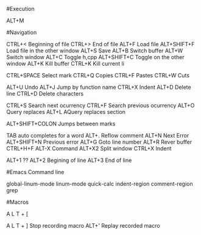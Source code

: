 #Execution

ALT+M

#Navigation

CTRL+< Beginning of file
CTRL+> End of file
ALT+F Load file
ALT+SHIFT+F Load file in the other window
ALT+S Save
ALT+B Switch buffer
ALT+W Switch window
ALT+C Toggle h,cpp
ALT+SHIFT+C Toggle on the other window
ALT+K Kill buffer
CTRL+K Kill current li

CTRL+SPACE Select mark
CTRL+Q Copies
CTRL+F Pastes
CTRL+W Cuts

ALT+U Undo
ALT+J Jump by function name
CTRL+X Indent
ALT+D Delete line
CTRL+D Delete characters

CTRL+S Search next ocurrency
CTRL+F Search previous ocurrency
ALT+O Query replaces
ALT+L AQuery replaces section

ALT+SHIFT+COLON Jumps between marks
  
TAB auto completes for a word
ALT+. Reflow comment
ALT+N Next Error
ALT+SHIFT+N Previous error
ALT+G Goto line number
ALT+R Rever buffer
CTRL+H+F
ALT-X  Command
ALT+X2 Split window
CTRL+X Indent

ALT+1 ??
ALT+2 Begining of line
ALT+3 End of line

#Emacs Command line 

global-linum-mode
linum-mode
quick-calc
indent-region
comment-region
grep

#Macros

A L T + [

A L T + ] Stop recording macro
ALT+' Replay recorded macro
